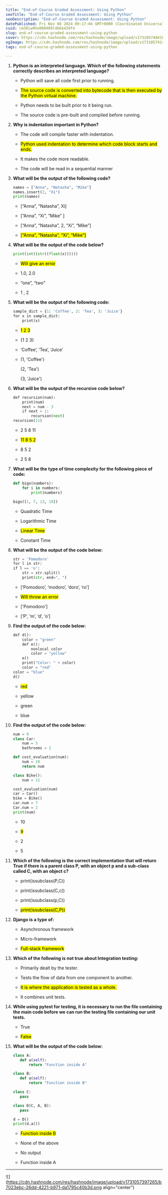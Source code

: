 ```yaml
---
title: "End-of-Course Graded Assessment: Using Python"
seoTitle: "End-of-Course Graded Assessment: Using Python"
seoDescription: "End-of-Course Graded Assessment: Using Python"
datePublished: Fri Nov 08 2024 09:17:04 GMT+0000 (Coordinated Universal Time)
cuid: cm38iw9ho000409l4bkb439f4
slug: end-of-course-graded-assessment-using-python
cover: https://cdn.hashnode.com/res/hashnode/image/upload/v1731057404181/c690ff3e-518f-47a2-b083-d7328b4d3241.png
ogImage: https://cdn.hashnode.com/res/hashnode/image/upload/v1731057414179/0d964e57-1847-4cd3-9a03-f55e7d045c7d.png
tags: end-of-course-graded-assessment-using-python

---
```


1. **Python is an interpreted language. Which of the following statements correctly describes an interpreted language?**
    
    * Python will save all code first prior to running.
        
    * <mark>The source code is converted into bytecode that is then executed by the Python virtual machine.</mark>
        
    * Python needs to be built prior to it being run.
        
    * The source code is pre-built and compiled before running.
        
2. **Why is indentation important in Python?**
    
    * The code will compile faster with indentation.
        
    * <mark>Python used indentation to determine which code block starts and ends.</mark>
        
    * It makes the code more readable.
        
    * The code will be read in a sequential manner
        
3. **What will be the output of the following code?**
    
    ```python
    names = ["Anna", "Natasha", "Mike"]
    names.insert(2, "Xi")
    print(names)
    ```
    
    * \[“Anna”, “Natasha”, Xi\]
        
    * \[“Anna”, “Xi”, ”Mike” \]
        
    * \[“Anna”, “Natasha”, 2, “Xi”, “Mike”\]
        
    * <mark>[“Anna”, “Natasha”, “Xi”, “Mike”]</mark>
        
4. **What will be the output of the code below?**
    
    ```python
    print(int((str((float(x))))))
    ```
    
    * <mark>Will give an error</mark>
        
    * 1.0, 2.0
        
    * “one”, “two”
        
    * 1 , 2
        
5. **What will be the output of the following code:**
    
    ```python
    sample_dict = {1: 'Coffee', 2: 'Tea', 3: 'Juice'}
    for x in sample_dict:
        print(x)
    ```
    
    * <mark>1 2 3</mark>
        
    * {1 2 3}
        
    * ‘Coffee’, ‘Tea’, ‘Juice’
        
    * (1, 'Coffee')
        
        (2, 'Tea')
        
        (3, 'Juice')
        
6. **What will be the output of the recursive code below?**
    
    ```python
    def recursion(num):
        print(num)
        next = num - 3
        if next > 1:
            recursion(next)
    recursion(11)
    ```
    
    * 2 5 8 11
        
    * <mark>11 8 5 2</mark>
        
    * 8 5 2
        
    * 2 5 8
        
7. **What will be the type of time complexity for the following piece of code:**
    
    ```python
    def bigo(numbers):
        for i in numbers:
            print(numbers)
    
    bigo([1, 7, 13, 19])
    ```
    
    * Quadratic Time
        
    * Logarithmic Time
        
    * <mark>Linear Time</mark>
        
    * Constant Time
        
8. **What will be the output of the code below:**
    
    ```python
    str = 'Pomodoro'
    for l in str:
    if l == 'o':
        str = str.split()
        print(str, end=", ")
    ```
    
    * \[‘Pomodoro’, ‘modoro’, ‘doro‘, ‘ro’\]
        
    * <mark>Will throw an error</mark>
        
    * \['Pomodoro'\]
        
    * \[‘P’, ‘m’, ‘d’, ‘o’\]
        
9. **Find the output of the code below:**
    
    ```python
    def d():
        color = "green"
        def e():
            nonlocal color
            color = "yellow"
        e()
        print("Color: " + color)
        color = "red"
    color = "blue"
    d()
    ```
    
    * <mark>red</mark>
        
    * yellow
        
    * green
        
    * blue
        
10. **Find the output of the code below:**
    
    ```python
    num = 9
    class Car:
        num = 5
        bathrooms = 2
    
    def cost_evaluation(num):
        num = 10
        return num
    
    class Bike():
        num = 11
    
    cost_evaluation(num)
    car = Car()
    bike = Bike()
    car.num = 7
    Car.num = 2
    print(num)
    ```
    
    * 10
        
    * <mark>9</mark>
        
    * 2
        
    * 5
        
11. **Which of the following is the correct implementation that will return True if there is a parent class P, with an object p and a sub-class called C, with an object c?**
    
    * print(issubclass(P,C))
        
    * print(issubclass(C,c))
        
    * print(issubclass(p,C))
        
    * <mark>print(issubclass(C,P))</mark>
        
12. **Django is a type of:**
    
    * Asynchronous framework
        
    * Micro-framework
        
    * <mark>Full-stack framework</mark>
        
13. **Which of the following is not true about Integration testing:**
    
    * Primarily dealt by the tester.
        
    * Tests the flow of data from one component to another.
        
    * <mark>It is where the application is tested as a whole.</mark>
        
    * It combines unit tests.
        
14. **While using pytest for testing, it is necessary to run the file containing the main code before we can run the testing file containing our unit tests.**
    
    * True
        
    * <mark>False</mark>
        
15. **What will be the output of the code below:**
    
    ```python
    class A:
       def a(self):
           return "Function inside A"
    
    class B:
       def a(self):
           return "Function inside B"
    
    class C:
       pass
    
    class D(C, A, B):
       pass
    
    d = D()
    print(d.a())
    ```
    
    * <mark>Function inside B</mark>
        
    * None of the above
        
    * No output
        
    * Function inside A
        

---

![](https://cdn.hashnode.com/res/hashnode/image/upload/v1731057397265/b7023ebc-26dd-4221-b971-da1795c40b3d.png align="center")